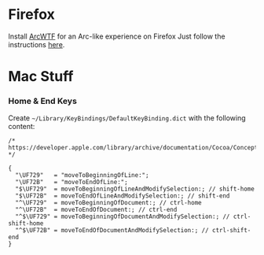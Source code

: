 # Firefox

Install [ArcWTF](https://github.com/KiKaraage/ArcWTF) for an Arc-like experience on Firefox
Just follow the instructions [here](https://github.com/KiKaraage/ArcWTF#applying-the-theme).

# Mac Stuff

### Home & End Keys

Create `~/Library/KeyBindings/DefaultKeyBinding.dict` with the following content:

```
/* https://developer.apple.com/library/archive/documentation/Cocoa/Conceptual/EventOverview/TextDefaultsBindings/TextDefaultsBindings.html */

{
  "\UF729"   = "moveToBeginningOfLine:";
  "\UF72B"   = "moveToEndOfLine:";
  "$\UF729"  = moveToBeginningOfLineAndModifySelection:; // shift-home
  "$\UF72B"  = moveToEndOfLineAndModifySelection:; // shift-end
  "^\UF729"  = moveToBeginningOfDocument:; // ctrl-home
  "^\UF72B"  = moveToEndOfDocument:; // ctrl-end
  "^$\UF729" = moveToBeginningOfDocumentAndModifySelection:; // ctrl-shift-home
  "^$\UF72B" = moveToEndOfDocumentAndModifySelection:; // ctrl-shift-end
}
    
```
